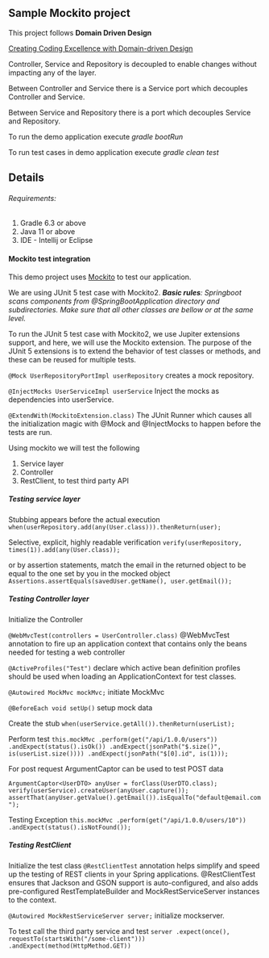 ## Sample Mockito project

This project follows **Domain Driven Design**

[Creating Coding Excellence with Domain-driven Design](https://medium.com/swlh/creating-coding-excellence-with-domain-driven-design-88f73d2232c3)

Controller, Service and Repository is decoupled to enable changes without impacting any of the layer.

Between Controller and Service there is a Service port which decouples Controller and Service.

Between Service and Repository there is a port which decouples Service and Repository.

To run the demo application execute _gradle bootRun_

To run test cases in demo application execute _gradle clean test_

## Details

###### Requirements:
1. Gradle 6.3 or above
2. Java 11 or above
3. IDE - Intellij or Eclipse

#### Mockito test integration
This demo project uses [Mockito](https://site.mockito.org/) to test our application.

We are using JUnit 5 test case with Mockito2. 
_**Basic rules**: Springboot scans components from @SpringBootApplication directory and subdirectories. Make sure that all other classes are bellow or at the same level._

To run the JUnit 5 test case with Mockito2, we use Jupiter extensions support, and here, we will use the Mockito extension. The purpose of the JUnit 5 extensions is to extend the behavior of test classes or methods, and these can be reused for multiple tests. 

`@Mock UserRepositoryPortImpl userRepository` creates a mock repository.

`@InjectMocks UserServiceImpl userService` Inject the mocks as dependencies into userService.

`@ExtendWith(MockitoExtension.class)` The JUnit Runner which causes all the initialization magic with @Mock and @InjectMocks to happen before the tests are run.

Using mockito we will test the following
1. Service layer
2. Controller
3. RestClient, to test third party API
 
##### Testing service layer
Stubbing appears before the actual execution
`when(userRepository.add(any(User.class))).thenReturn(user);`

Selective, explicit, highly readable verification
`verify(userRepository, times(1)).add(any(User.class));`

or by assertion statements, match the email in the returned object to be equal to the one set by you in the mocked object
`Assertions.assertEquals(savedUser.getName(), user.getEmail());`

##### Testing Controller layer
Initialize the Controller 

`@WebMvcTest(controllers = UserController.class)` @WebMvcTest annotation to fire up an application context that contains only the beans needed for testing a web controller

`@ActiveProfiles("Test")` declare which active bean definition profiles should be used when loading an ApplicationContext for test classes.

`@Autowired MockMvc mockMvc;` initiate MockMvc

`@BeforeEach void setUp()` setup mock data

Create the stub
`when(userService.getAll()).thenReturn(userList);`

Perform test
`this.mockMvc
    .perform(get("/api/1.0.0/users"))
    .andExpect(status().isOk())
    .andExpect(jsonPath("$.size()", is(userList.size())))
    .andExpect(jsonPath("$[0].id", is(1)));`
    
For post request ArgumentCaptor can be used to test POST data
    
`ArgumentCaptor<UserDTO> anyUser = forClass(UserDTO.class);
        verify(userService).createUser(anyUser.capture());
        assertThat(anyUser.getValue().getEmail()).isEqualTo("default@email.com");`
        
Testing Exception
`this.mockMvc
        .perform(get("/api/1.0.0/users/10"))
        .andExpect(status().isNotFound());`        
        
        
##### Testing RestClient
Initialize the test class
`@RestClientTest` annotation helps simplify and speed up the testing of REST clients in your Spring applications.
@RestClientTest ensures that Jackson and GSON support is auto-configured, and also adds pre-configured RestTemplateBuilder and MockRestServiceServer instances to the context.

`@Autowired MockRestServiceServer server;` initialize mockserver.

To test call the third party service and test
`server
.expect(once(), requestTo(startsWith("/some-client")))
.andExpect(method(HttpMethod.GET))`


        